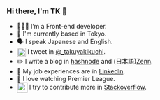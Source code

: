 ### Hi there, I'm TK 👋

- 🧑🏻‍💻 I’m a Front-end developer.
- 🗼 I'm currently based in Tokyo.
- 🗣 I speak Japanese and English.
- <img align="center" src="https://raw.githubusercontent.com/rahuldkjain/github-profile-readme-generator/master/src/images/icons/Social/twitter.svg" alt="takuyakikuchi" height="20" width="20" /> I tweet in <a href="https://twitter.com/_takuyakikuchi" target="blank">@_takuyakikuchi</a>.
- ✏️ I write a blog in <a href="https://takuyakikuchi.tech" target="blank">hashnode</a> and (日本語)<a href="https://zenn.dev/takuyakikuchi" target="blank">Zenn</a>.
- 💼 My job experiences are in <a href="https://www.linkedin.com/in/takuya-kikuchi/" target="blank">LinkedIn</a>.
- 🏴󠁧󠁢󠁥󠁮󠁧󠁿 I love watching Premier League.
- <image align="center" src="https://user-images.githubusercontent.com/51087054/178099055-e3121332-27ff-4e42-96f0-51235d5828dc.png" alt="stackoverflow-logo" height="24" width="24" /> I try to contribute more in <a href="https://stackoverflow.com/users/18149985/takuyakikuchi?tab=profile" target="blank">Stackoverflow</a>.
